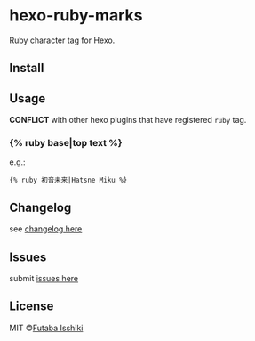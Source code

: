 # hexo-ruby-marks

Ruby character tag for Hexo.

## Install

## Usage

**CONFLICT** with other hexo plugins that have registered `ruby` tag.

### {% ruby base|top text %}

e.g.:
```
{% ruby 初音未来|Hatsne Miku %}
```

## Changelog
see [changelog here](https://github.com/issiki/hexo-ruby-marks)

## Issues
submit [issues here](https://github.com/issiki/hexo-ruby-marks/issues)

## License
MIT ©[Futaba Isshiki](https://www.futaba.love)